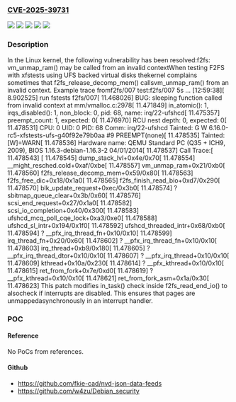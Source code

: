 ### [CVE-2025-39731](https://cve.mitre.org/cgi-bin/cvename.cgi?name=CVE-2025-39731)
![](https://img.shields.io/static/v1?label=Product&message=Linux&color=blue)
![](https://img.shields.io/static/v1?label=Version&message=&color=brightgreen)
![](https://img.shields.io/static/v1?label=Version&message=6.0%20&color=brightgreen)
![](https://img.shields.io/static/v1?label=Version&message=bff139b49d9f70c1ac5384aac94554846aa834de%20&color=brightgreen)
![](https://img.shields.io/static/v1?label=Vulnerability&message=n%2Fa&color=blue)

### Description

In the Linux kernel, the following vulnerability has been resolved:f2fs: vm_unmap_ram() may be called from an invalid contextWhen testing F2FS with xfstests using UFS backed virtual disks thekernel complains sometimes that f2fs_release_decomp_mem() callsvm_unmap_ram() from an invalid context. Example trace fromf2fs/007 test:f2fs/007 5s ...  [12:59:38][    8.902525] run fstests f2fs/007[   11.468026] BUG: sleeping function called from invalid context at mm/vmalloc.c:2978[   11.471849] in_atomic(): 1, irqs_disabled(): 1, non_block: 0, pid: 68, name: irq/22-ufshcd[   11.475357] preempt_count: 1, expected: 0[   11.476970] RCU nest depth: 0, expected: 0[   11.478531] CPU: 0 UID: 0 PID: 68 Comm: irq/22-ufshcd Tainted: G        W           6.16.0-rc5-xfstests-ufs-g40f92e79b0aa #9 PREEMPT(none)[   11.478535] Tainted: [W]=WARN[   11.478536] Hardware name: QEMU Standard PC (Q35 + ICH9, 2009), BIOS 1.16.3-debian-1.16.3-2 04/01/2014[   11.478537] Call Trace:[   11.478543]  <TASK>[   11.478545]  dump_stack_lvl+0x4e/0x70[   11.478554]  __might_resched.cold+0xaf/0xbe[   11.478557]  vm_unmap_ram+0x21/0xb0[   11.478560]  f2fs_release_decomp_mem+0x59/0x80[   11.478563]  f2fs_free_dic+0x18/0x1a0[   11.478565]  f2fs_finish_read_bio+0xd7/0x290[   11.478570]  blk_update_request+0xec/0x3b0[   11.478574]  ? sbitmap_queue_clear+0x3b/0x60[   11.478576]  scsi_end_request+0x27/0x1a0[   11.478582]  scsi_io_completion+0x40/0x300[   11.478583]  ufshcd_mcq_poll_cqe_lock+0xa3/0xe0[   11.478588]  ufshcd_sl_intr+0x194/0x1f0[   11.478592]  ufshcd_threaded_intr+0x68/0xb0[   11.478594]  ? __pfx_irq_thread_fn+0x10/0x10[   11.478599]  irq_thread_fn+0x20/0x60[   11.478602]  ? __pfx_irq_thread_fn+0x10/0x10[   11.478603]  irq_thread+0xb9/0x180[   11.478605]  ? __pfx_irq_thread_dtor+0x10/0x10[   11.478607]  ? __pfx_irq_thread+0x10/0x10[   11.478609]  kthread+0x10a/0x230[   11.478614]  ? __pfx_kthread+0x10/0x10[   11.478615]  ret_from_fork+0x7e/0xd0[   11.478619]  ? __pfx_kthread+0x10/0x10[   11.478621]  ret_from_fork_asm+0x1a/0x30[   11.478623]  </TASK>This patch modifies in_task() check inside f2fs_read_end_io() to alsocheck if interrupts are disabled. This ensures that pages are unmappedasynchronously in an interrupt handler.

### POC

#### Reference
No PoCs from references.

#### Github
- https://github.com/fkie-cad/nvd-json-data-feeds
- https://github.com/w4zu/Debian_security


